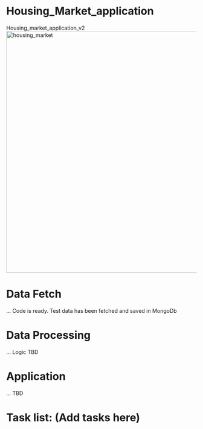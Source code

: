 # Housing_Market_application
Housing_market_application_v2
<img width="639" alt="housing_market" src="https://user-images.githubusercontent.com/71639133/183844571-fc433dee-93a4-4760-b253-3546b4aac2e5.png">


# Data Fetch
... Code is ready. Test data has been fetched and saved in MongoDb 

# Data Processing
... Logic TBD
# Application
... TBD


# Task list: (Add tasks here)



